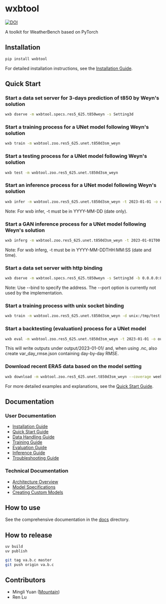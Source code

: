 # wxbtool

[![DOI](https://zenodo.org/badge/269931312.svg)](https://zenodo.org/badge/latestdoi/269931312)

A toolkit for WeatherBench based on PyTorch

## Installation

```bash
pip install wxbtool
```

For detailed installation instructions, see the [Installation Guide](docs/user/installation.md).

## Quick Start

### Start a data set server for 3-days prediction of t850 by Weyn's solution
```bash
wxb dserve -m wxbtool.specs.res5_625.t850weyn -s Setting3d
```

### Start a training process for a UNet model following Weyn's solution
```bash
wxb train -m wxbtool.zoo.res5_625.unet.t850d3sm_weyn
```

### Start a testing process for a UNet model following Weyn's solution
```bash
wxb test -m wxbtool.zoo.res5_625.unet.t850d3sm_weyn
```

### Start an inference process for a UNet model following Weyn's solution
```bash
wxb infer -m wxbtool.zoo.res5_625.unet.t850d3sm_weyn -t 2023-01-01 -o output.png
```
Note: For wxb infer, -t must be in YYYY-MM-DD (date only).

### Start a GAN inference process for a UNet model following Weyn's solution
```bash
wxb inferg -m wxbtool.zoo.res5_625.unet.t850d3sm_weyn -t 2023-01-01T00:00:00 -s 10 -o output.nc
```
Note: For wxb inferg, -t must be in YYYY-MM-DDTHH:MM:SS (date and time).

### Start a data set server with http binding
```bash
wxb dserve -m wxbtool.specs.res5_625.t850weyn -s Setting3d -b 0.0.0.0:8088
```
Note: Use --bind to specify the address. The --port option is currently not used by the implementation.

### Start a training process with unix socket binding
```bash
wxb train -m wxbtool.zoo.res5_625.unet.t850d3sm_weyn -d unix:/tmp/test.sock
```

### Start a backtesting (evaluation) process for a UNet model
```bash
wxb eval -m wxbtool.zoo.res5_625.unet.t850d3sm_weyn -t 2023-01-01 -o output.nc
```
This will write outputs under output/2023-01-01/ and, when using .nc, also create var_day_rmse.json containing day-by-day RMSE.

### Download recent ERA5 data based on the model setting
```bash
wxb download -m wxbtool.zoo.res5_625.unet.t850d3sm_weyn --coverage weekly
```

For more detailed examples and explanations, see the [Quick Start Guide](docs/user/quickstart.md).

## Documentation

### User Documentation
- [Installation Guide](docs/user/installation.md)
- [Quick Start Guide](docs/user/quickstart.md)
- [Data Handling Guide](docs/user/data_handling/overview.md)
- [Training Guide](docs/user/training/overview.md)
- [Evaluation Guide](docs/user/evaluation/overview.md)
- [Inference Guide](docs/user/inference/overview.md)
- [Troubleshooting Guide](docs/user/troubleshooting.md)

### Technical Documentation
- [Architecture Overview](docs/technical/architecture/overview.md)
- [Model Specifications](docs/technical/specifications/overview.md)
- [Creating Custom Models](docs/technical/extension/custom_models.md)

## How to use

See the comprehensive documentation in the [docs](docs) directory.

## How to release

```bash
uv build
uv publish

git tag va.b.c master
git push origin va.b.c
```

## Contributors

- Mingli Yuan ([Mountain](https://github.com/mountain))
- Ren Lu
